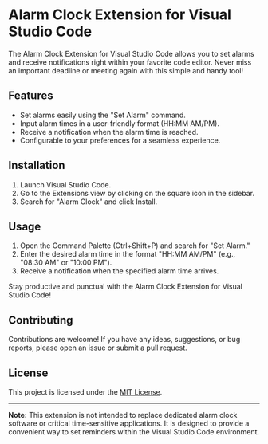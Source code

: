 # Alarm Clock Extension for Visual Studio Code

The Alarm Clock Extension for Visual Studio Code allows you to set alarms and receive notifications right within your favorite code editor. Never miss an important deadline or meeting again with this simple and handy tool!

## Features

- Set alarms easily using the "Set Alarm" command.
- Input alarm times in a user-friendly format (HH:MM AM/PM).
- Receive a notification when the alarm time is reached.
- Configurable to your preferences for a seamless experience.

## Installation

1. Launch Visual Studio Code.
2. Go to the Extensions view by clicking on the square icon in the sidebar.
3. Search for "Alarm Clock" and click Install.

## Usage

1. Open the Command Palette (Ctrl+Shift+P) and search for "Set Alarm."
2. Enter the desired alarm time in the format "HH:MM AM/PM" (e.g., "08:30 AM" or "10:00 PM").
3. Receive a notification when the specified alarm time arrives.

Stay productive and punctual with the Alarm Clock Extension for Visual Studio Code!

## Contributing

Contributions are welcome! If you have any ideas, suggestions, or bug reports, please open an issue or submit a pull request.

## License

This project is licensed under the [MIT License](LICENSE).

---

**Note:** This extension is not intended to replace dedicated alarm clock software or critical time-sensitive applications. It is designed to provide a convenient way to set reminders within the Visual Studio Code environment.
